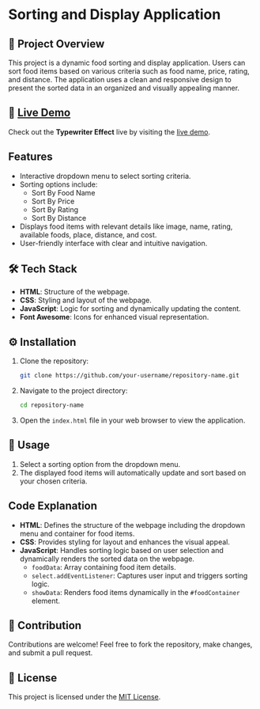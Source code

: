 # Sorting and Display Application

## 📖 Project Overview
This project is a dynamic food sorting and display application. Users can sort food items based on various criteria such as food name, price, rating, and distance. The application uses a clean and responsive design to present the sorted data in an organized and visually appealing manner.

## 🔗 [Live Demo](https://sorting-application.vercel.app/)

Check out the **Typewriter Effect** live by visiting the [live demo](https://sorting-application.vercel.app/).

## Features
- Interactive dropdown menu to select sorting criteria.
- Sorting options include:
  - Sort By Food Name
  - Sort By Price
  - Sort By Rating
  - Sort By Distance
- Displays food items with relevant details like image, name, rating, available foods, place, distance, and cost.
- User-friendly interface with clear and intuitive navigation.

## 🛠️ Tech Stack
- **HTML**: Structure of the webpage.
- **CSS**: Styling and layout of the webpage.
- **JavaScript**: Logic for sorting and dynamically updating the content.
- **Font Awesome**: Icons for enhanced visual representation.

## ⚙️ Installation
1. Clone the repository:
   ```bash
   git clone https://github.com/your-username/repository-name.git
   ```
2. Navigate to the project directory:
   ```bash
   cd repository-name
   ```
3. Open the `index.html` file in your web browser to view the application.

## 🚀 Usage
1. Select a sorting option from the dropdown menu.
2. The displayed food items will automatically update and sort based on your chosen criteria.

## Code Explanation
- **HTML**: Defines the structure of the webpage including the dropdown menu and container for food items.
- **CSS**: Provides styling for layout and enhances the visual appeal.
- **JavaScript**: Handles sorting logic based on user selection and dynamically renders the sorted data on the webpage.
  - `foodData`: Array containing food item details.
  - `select.addEventListener`: Captures user input and triggers sorting logic.
  - `showData`: Renders food items dynamically in the `#foodContainer` element.

## 🤝 Contribution
Contributions are welcome! Feel free to fork the repository, make changes, and submit a pull request.

## 📜 License
This project is licensed under the [MIT License](LICENSE).
